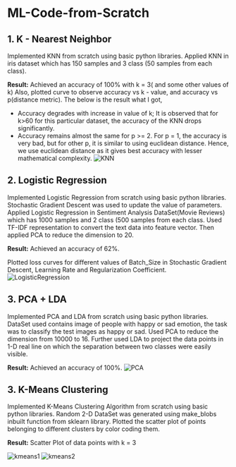 # ML-Code-from-Scratch
## 1. K - Nearest Neighbor

Implemented KNN from scratch using basic python libraries. Applied KNN in iris dataset which has 150 samples and 3 class (50 samples from each class). 

**Result:** Achieved an accuracy of 100% with k = 3( and some other values of k)
Also, plotted curve to observe accuracy vs k - value, and accuracy vs p(distance metric). The below is the result what I got,
- Accuracy degrades with increase in value of k; It is observed that for k>60 for this particular dataset, the accuracy of the KNN drops significantly.
- Accuracy remains almost the same for p >= 2. For p = 1, the accuracy is very bad, but for other p, it is similar to using euclidean distance. Hence, we use euclidean distance as it gives best accuracy with lesser mathematical complexity.
![KNN](https://user-images.githubusercontent.com/46930697/169519620-a7ca2a5e-7d60-48af-99db-7fc93f7ed831.JPG)

## 2. Logistic Regression

Implemented Logistic Regression from scratch using basic python libraries. Stochastic Gradient Descent was used to update the value of parameters. Applied Logistic Regression in Sentiment Analysis DataSet(Movie Reviews) which has 1000 samples and 2 class (500 samples from each class. Used TF-IDF representation to convert the text data into feature vector. Then applied PCA to reduce the dimension to 20.

**Result:** Achieved an accuracy of 62%.

Plotted loss curves for different values of Batch_Size in Stochastic Gradient Descent, Learning Rate and Regularization Coefficient.
![LogisticRegression](https://user-images.githubusercontent.com/46930697/169519666-779977ec-cb09-4b85-80dd-94b952c2db01.JPG)

## 3. PCA + LDA

Implemented PCA and LDA from scratch using basic python libraries. DataSet used contains image of people with happy or sad emotion, the task was to classify the test images as happy or sad. Used PCA to reduce the dimension from 10000 to 16. Further used LDA to project the data points in 1-D real line on which the separation between two classes were easily visible. 

**Result:** Achieved an accuracy of 100%.
![PCA](https://user-images.githubusercontent.com/46930697/169519690-fe33c7fb-1926-4d09-85bd-92641ae46b18.JPG)

## 3. K-Means Clustering

Implemented K-Means Clustering Algorithm from scratch using basic python libraries. Random 2-D DataSet was generated using make_blobs inbuilt function from sklearn library. Plotted the scatter plot of points belonging to different clusters by color coding them.

**Result:** Scatter Plot of data points with k = 3

![kmeans1](https://user-images.githubusercontent.com/46930697/169519703-3fb63e6f-c55d-46c5-bb03-5d4188759316.JPG)
![kmeans2](https://user-images.githubusercontent.com/46930697/169519719-bf743657-f1ee-4eca-813d-2f62dca2c7bc.JPG)
